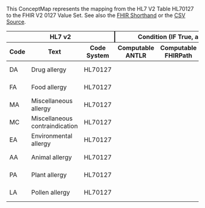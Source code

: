 
This ConceptMap represents the mapping from the HL7 V2 Table HL70127 to the FHIR V2 0127 Value Set. See also the <a href='https://github.com/HL7/v2-to-fhir/blob/master/tank/Table HL70127 to V2 0127.fsh'>FHIR Shorthand</a> or the <a href='https://github.com/HL7/v2-to-fhir/blob/master/mappings/codesystems/HL7 Concept Map_ AllergenType[AllergyIntoleranceOriginalCategory] - Sheet1.csv'>CSV Source</a>.
<table class='grid'><thead>
<tr><th colspan='3' style='border-right: 2px solid black;'>HL7 v2</th><th colspan='3' style='border-right: 2px solid black;'>Condition (IF True, args)</th><th colspan='4'>HL7 FHIR</th><th rowspan='2'>Comments</th></tr>
<tr><th>Code</th><th>Text</th><th>Code System</th><th>Computable ANTLR</th><th>Computable FHIRPath</th><th>Narrative</th><th>Code</th><th>Proposed Extension</th><th>Display</th><th>Code System</th></tr></thead>
<tbody>
<tr><td>DA</td><td>Drug allergy</td><td style='border-right: 2px'>HL70127</td><td></td><td></td><td style='border-right: 2px'></td><td>DA</td><td></td><td>Drug allergy</td><td><a href='https://hl7.org/fhir/R4/v2/0127/index.html'>http://terminology.hl7.org/CodeSystem/v2-0127</a></td><td></td></tr>
<tr><td>FA</td><td>Food allergy</td><td style='border-right: 2px'>HL70127</td><td></td><td></td><td style='border-right: 2px'></td><td>FA</td><td></td><td>Food allergy</td><td><a href='https://hl7.org/fhir/R4/v2/0127/index.html'>http://terminology.hl7.org/CodeSystem/v2-0127</a></td><td></td></tr>
<tr><td>MA</td><td>Miscellaneous allergy</td><td style='border-right: 2px'>HL70127</td><td></td><td></td><td style='border-right: 2px'></td><td>MA</td><td></td><td>Miscellaneous allergy</td><td><a href='https://hl7.org/fhir/R4/v2/0127/index.html'>http://terminology.hl7.org/CodeSystem/v2-0127</a></td><td></td></tr>
<tr><td>MC</td><td>Miscellaneous contraindication</td><td style='border-right: 2px'>HL70127</td><td></td><td></td><td style='border-right: 2px'></td><td>MC</td><td></td><td>Miscellaneous contraindication</td><td><a href='https://hl7.org/fhir/R4/v2/0127/index.html'>http://terminology.hl7.org/CodeSystem/v2-0127</a></td><td></td></tr>
<tr><td>EA</td><td>Environmental allergy</td><td style='border-right: 2px'>HL70127</td><td></td><td></td><td style='border-right: 2px'></td><td>EA</td><td></td><td>Environmental allergy</td><td><a href='https://hl7.org/fhir/R4/v2/0127/index.html'>http://terminology.hl7.org/CodeSystem/v2-0127</a></td><td></td></tr>
<tr><td>AA</td><td>Animal allergy</td><td style='border-right: 2px'>HL70127</td><td></td><td></td><td style='border-right: 2px'></td><td>AA</td><td></td><td>Animal allergy</td><td><a href='https://hl7.org/fhir/R4/v2/0127/index.html'>http://terminology.hl7.org/CodeSystem/v2-0127</a></td><td></td></tr>
<tr><td>PA</td><td>Plant allergy</td><td style='border-right: 2px'>HL70127</td><td></td><td></td><td style='border-right: 2px'></td><td>PA</td><td></td><td>Plant allergy</td><td><a href='https://hl7.org/fhir/R4/v2/0127/index.html'>http://terminology.hl7.org/CodeSystem/v2-0127</a></td><td></td></tr>
<tr><td>LA</td><td>Pollen allergy</td><td style='border-right: 2px'>HL70127</td><td></td><td></td><td style='border-right: 2px'></td><td>LA</td><td></td><td>Pollen allergy</td><td><a href='https://hl7.org/fhir/R4/v2/0127/index.html'>http://terminology.hl7.org/CodeSystem/v2-0127</a></td><td></td></tr>
</tbody></table>
